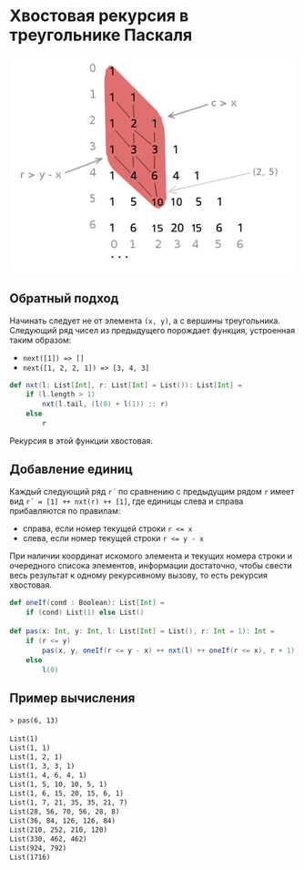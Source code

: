 # Хвостовая рекурсия в треугольнике Паскаля
![figure](figure.png)

## Обратный подход
Начинать следует не от элемента `(x, y)`, а с вершины треугольника. Следующий ряд чисел из предыдущего порождает функция, устроенная таким образом:
* `next([1]) => []`
* `next([1, 2, 2, 1]) => [3, 4, 3]`

```scala
def nxt(l: List[Int], r: List[Int] = List()): List[Int] =
    if (l.length > 1)
        nxt(l.tail, (l(0) + l(1)) :: r)
    else
        r
```
Рекурсия в этой функции хвостовая.

## Добавление единиц
Каждый следующий ряд `r´` по сравнению с предыдущим рядом `r` имеет вид `r´ = [1] ++ nxt(r) ++ [1]`, где единицы слева и справа прибавляются по правилам:
* справа, если номер текущей строки `r <= x`
* слева, если номер текущей строки `r <= y - x`

При наличии координат искомого элемента и текущих номера строки и очередного списока элементов, информации достаточно, чтобы свести весь результат к одному рекурсивному вызову, то есть рекурсия хвостовая.

```scala
def oneIf(cond : Boolean): List[Int] =
    if (cond) List(1) else List()

def pas(x: Int, y: Int, l: List[Int] = List(), r: Int = 1): Int =
    if (r <= y)
        pas(x, y, oneIf(r <= y - x) ++ nxt(l) ++ oneIf(r <= x), r + 1)
    else
        l(0)
```

## Пример вычисления
```
> pas(6, 13)

List(1)
List(1, 1)
List(1, 2, 1)
List(1, 3, 3, 1)
List(1, 4, 6, 4, 1)
List(1, 5, 10, 10, 5, 1)
List(1, 6, 15, 20, 15, 6, 1)
List(1, 7, 21, 35, 35, 21, 7)
List(28, 56, 70, 56, 28, 8)
List(36, 84, 126, 126, 84)
List(210, 252, 210, 120)
List(330, 462, 462)
List(924, 792)
List(1716)
```
